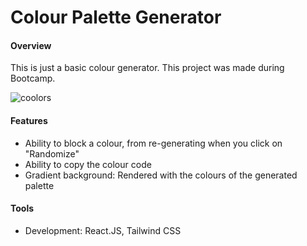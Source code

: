 <h1>Colour Palette Generator</h1>
<h4>Overview</h4>
<p>This is just a basic colour generator. This project was made during Bootcamp.</p>


![coolors](https://github.com/user-attachments/assets/6bb9e399-b31c-46c7-a6e7-8abe88f46c80)



<h4>Features</h4>
<ul>
<li>Ability to block a colour, from re-generating when you click on "Randomize" </li>
<li>Ability to copy the colour code</li>
<li>Gradient background: Rendered with the colours of the generated palette</li>

</ul>

<h4>Tools</h4>
<ul>
<li>Development: React.JS, Tailwind CSS</li>
</ul>
